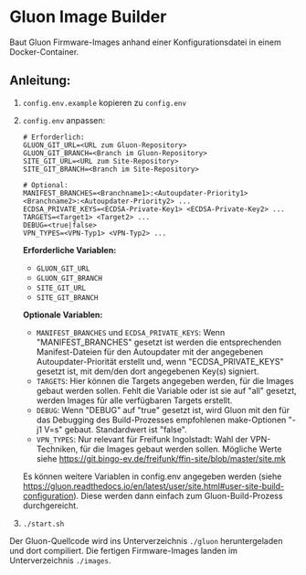 # Gluon Image Builder

Baut Gluon Firmware-Images anhand einer Konfigurationsdatei in einem Docker-Container.

## Anleitung:

1. `config.env.example` kopieren zu `config.env`
2. `config.env` anpassen:
   ```
   # Erforderlich:
   GLUON_GIT_URL=<URL zum Gluon-Repository>
   GLUON_GIT_BRANCH=<Branch im Gluon-Repository>
   SITE_GIT_URL=<URL zum Site-Repository>
   SITE_GIT_BRANCH=<Branch im Site-Repository>

   # Optional:
   MANIFEST_BRANCHES=<Branchname1>:<Autoupdater-Priority1> <Branchname2>:<Autoupdater-Priority2> ...
   ECDSA_PRIVATE_KEYS=<ECDSA-Private-Key1> <ECDSA-Private-Key2> ...
   TARGETS=<Target1> <Target2> ...
   DEBUG=<true|false>
   VPN_TYPES=<VPN-Typ1> <VPN-Typ2> ...
   ```

   **Erforderliche Variablen:**
   - `GLUON_GIT_URL`
   - `GLUON_GIT_BRANCH`
   - `SITE_GIT_URL`
   - `SITE_GIT_BRANCH`

   **Optionale Variablen:**
   - `MANIFEST_BRANCHES` und `ECDSA_PRIVATE_KEYS`: Wenn "MANIFEST_BRANCHES" gesetzt ist werden die entsprechenden Manifest-Dateien für den Autoupdater mit der angegebenen Autoupdater-Priorität erstellt und, wenn "ECDSA_PRIVATE_KEYS" gesetzt ist, mit dem/den dort angegebenen Key(s) signiert.
   - `TARGETS`: Hier können die Targets angegeben werden, für die Images gebaut werden sollen. Fehlt die Variable oder ist sie auf "all" gesetzt, werden Images für alle verfügbaren Targets erstellt.
   - `DEBUG`: Wenn "DEBUG" auf "true" gesetzt ist, wird Gluon mit den für das Debugging des Build-Prozesses empfohlenen make-Optionen "-j1 V=s" gebaut. Standardwert ist "false".
   - `VPN_TYPES`: Nur relevant für Freifunk Ingolstadt: Wahl der VPN-Techniken, für die Images gebaut werden sollen. Mögliche Werte siehe https://git.bingo-ev.de/freifunk/ffin-site/blob/master/site.mk

   Es können weitere Variablen in config.env angegeben werden (siehe https://gluon.readthedocs.io/en/latest/user/site.html#user-site-build-configuration).
   Diese werden dann einfach zum Gluon-Build-Prozess durchgereicht.

3. `./start.sh`

Der Gluon-Quellcode wird ins Unterverzeichnis `./gluon` heruntergeladen und dort compiliert. Die fertigen Firmware-Images landen im Unterverzeichnis `./images`.
